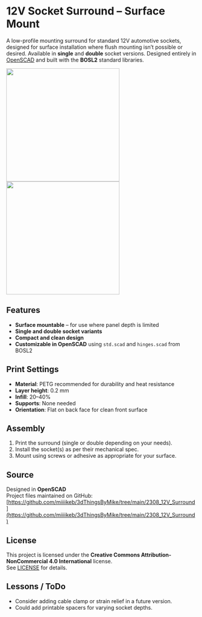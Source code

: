 # 12V Socket Surround – Surface Mount

A low-profile mounting surround for standard 12V automotive sockets, designed for surface installation where flush mounting isn’t possible or desired. Available in **single** and **double** socket versions. Designed entirely in [OpenSCAD](https://openscad.org/) and built with the **BOSL2** standard libraries.

[<img src="https://github.com/miiiikeb/3dThingsByMike/raw/main/2308_12V_Surround/12V%20Surround%20%231.jpg" width="300"/>](https://github.com/miiiikeb/3dThingsByMike/blob/main/2308_12V_Surround/12V%20Surround%20%231.jpg)
[<img src="https://github.com/miiiikeb/3dThingsByMike/raw/main/2308_12V_Surround/12V%20Surround%20%232.jpg" width="300"/>](https://github.com/miiiikeb/3dThingsByMike/blob/main/2308_12V_Surround/12V%20Surround%20%232.jpg)

## Features

- **Surface mountable** – for use where panel depth is limited  
- **Single and double socket variants**  
- **Compact and clean design**  
- **Customizable in OpenSCAD** using `std.scad` and `hinges.scad` from BOSL2  

## Print Settings

- **Material**: PETG recommended for durability and heat resistance  
- **Layer height**: 0.2 mm  
- **Infill**: 20–40%  
- **Supports**: None needed  
- **Orientation**: Flat on back face for clean front surface  

## Assembly

1. Print the surround (single or double depending on your needs).  
2. Install the socket(s) as per their mechanical spec.  
3. Mount using screws or adhesive as appropriate for your surface.

## Source

Designed in **OpenSCAD**  
Project files maintained on GitHub: [https://github.com/miiiikeb/3dThingsByMike/tree/main/2308_12V_Surround](https://github.com/miiiikeb/3dThingsByMike/tree/main/2308_12V_Surround)

## License

This project is licensed under the **Creative Commons Attribution-NonCommercial 4.0 International** license.  
See [LICENSE](https://creativecommons.org/licenses/by-nc/4.0/) for details.

## Lessons / ToDo
- Consider adding cable clamp or strain relief in a future version.  
- Could add printable spacers for varying socket depths.
